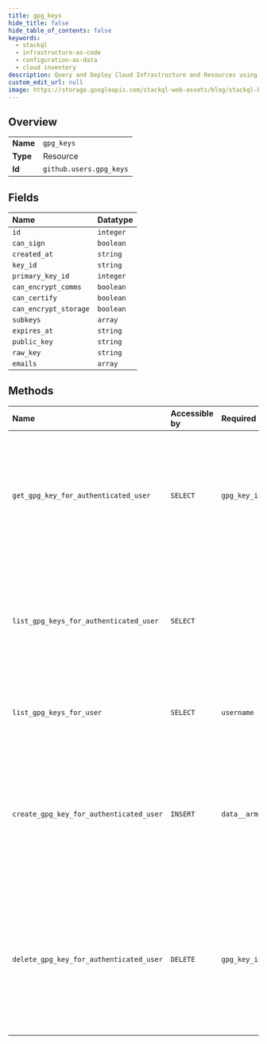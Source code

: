 ```yaml
---
title: gpg_keys
hide_title: false
hide_table_of_contents: false
keywords:
  - stackql
  - infrastructure-as-code
  - configuration-as-data
  - cloud inventory
description: Query and Deploy Cloud Infrastructure and Resources using SQL
custom_edit_url: null
image: https://storage.googleapis.com/stackql-web-assets/blog/stackql-blog-post-featured-image.png
---
```

  
    

## Overview
<table><tbody>
<tr><td><b>Name</b></td><td><code>gpg_keys</code></td></tr>
<tr><td><b>Type</b></td><td>Resource</td></tr>
<tr><td><b>Id</b></td><td><code>github.users.gpg_keys</code></td></tr>
</tbody></table>

## Fields
| Name | Datatype |
|:-----|:---------|
| `id` | `integer` |
| `can_sign` | `boolean` |
| `created_at` | `string` |
| `key_id` | `string` |
| `primary_key_id` | `integer` |
| `can_encrypt_comms` | `boolean` |
| `can_certify` | `boolean` |
| `can_encrypt_storage` | `boolean` |
| `subkeys` | `array` |
| `expires_at` | `string` |
| `public_key` | `string` |
| `raw_key` | `string` |
| `emails` | `array` |
## Methods
| Name | Accessible by | Required Params | Description |
|:-----|:--------------|:----------------|:------------|
| `get_gpg_key_for_authenticated_user` | `SELECT` | `gpg_key_id` | View extended details for a single GPG key. Requires that you are authenticated via Basic Auth or via OAuth with at least `read:gpg_key` [scope](https://docs.github.com/apps/building-oauth-apps/understanding-scopes-for-oauth-apps/). |
| `list_gpg_keys_for_authenticated_user` | `SELECT` |  | Lists the current user's GPG keys. Requires that you are authenticated via Basic Auth or via OAuth with at least `read:gpg_key` [scope](https://docs.github.com/apps/building-oauth-apps/understanding-scopes-for-oauth-apps/). |
| `list_gpg_keys_for_user` | `SELECT` | `username` | Lists the GPG keys for a user. This information is accessible by anyone. |
| `create_gpg_key_for_authenticated_user` | `INSERT` | `data__armored_public_key` | Adds a GPG key to the authenticated user's GitHub account. Requires that you are authenticated via Basic Auth, or OAuth with at least `write:gpg_key` [scope](https://docs.github.com/apps/building-oauth-apps/understanding-scopes-for-oauth-apps/). |
| `delete_gpg_key_for_authenticated_user` | `DELETE` | `gpg_key_id` | Removes a GPG key from the authenticated user's GitHub account. Requires that you are authenticated via Basic Auth or via OAuth with at least `admin:gpg_key` [scope](https://docs.github.com/apps/building-oauth-apps/understanding-scopes-for-oauth-apps/). |
